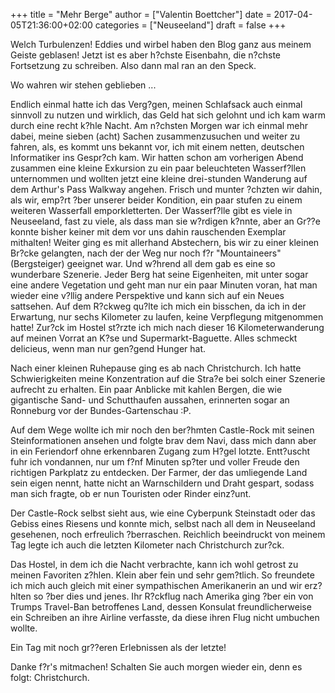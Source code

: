 +++
title = "Mehr Berge"
author = ["Valentin Boettcher"]
date = 2017-04-05T21:36:00+02:00
categories = ["Neuseeland"]
draft = false
+++

Welch Turbulenzen! Eddies und wirbel haben den Blog ganz aus meinem
Geiste geblasen! Jetzt ist es aber h?chste Eisenbahn, die n?chste
Fortsetzung zu schreiben. Also dann mal ran an den Speck.

Wo wahren wir stehen geblieben ...

Endlich einmal hatte ich das Verg?gen, meinen Schlafsack auch einmal
sinnvoll zu nutzen und wirklich, das Geld hat sich gelohnt und ich kam
warm durch eine recht k?hle Nacht. Am n?chsten Morgen war ich einmal
mehr dabei, meine sieben (acht) Sachen zusammenzusuchen und weiter zu
fahren, als, es kommt uns bekannt vor, ich mit einem netten, deutschen
Informatiker ins Gespr?ch kam. Wir hatten schon am vorherigen Abend
zusammen eine kleine Exkursion zu ein paar beleuchteten Wasserf?llen
unternommen und wollten jetzt eine kleine drei-stunden Wanderung auf
dem Arthur's Pass Walkway angehen. Frisch und munter ?chzten wir
dahin, als wir, emp?rt ?ber unserer beider Kondition, ein paar stufen
zu einem weiteren Wasserfall emporkletterten. Der Wasserf?lle gibt es
viele in Neuseeland, fast zu viele, als dass man sie w?rdigen k?nnte,
aber an Gr??e konnte bisher keiner mit dem vor uns dahin rauschenden
Exemplar mithalten! Weiter ging es mit allerhand Abstechern, bis wir
zu einer kleinen Br?cke gelangten, nach der der Weg nur noch f?r
"Mountaineers" (Bergsteiger) geeignet war. Und w?hrend all dem gab es
eine so wunderbare Szenerie. Jeder Berg hat seine Eigenheiten, mit
unter sogar eine andere Vegetation und geht man nur ein paar Minuten
voran, hat man wieder eine v?llig andere Perspektive und kann sich auf
ein Neues sattsehen. Auf dem R?ckweg qu?lte ich mich ein bisschen, da
ich in der Erwartung, nur sechs Kilometer zu laufen, keine Verpflegung
mitgenommen hatte! Zur?ck im Hostel st?rzte ich mich nach dieser 16
Kilometerwanderung auf meinen Vorrat an K?se und
Supermarkt-Baguette. Alles schmeckt delicieus, wenn man nur gen?gend
Hunger hat.

Nach einer kleinen Ruhepause ging es ab nach Christchurch. Ich hatte
Schwierigkeiten meine Konzentration auf die Stra?e bei solch einer
Szenerie aufrecht zu erhalten. Ein paar Anblicke mit kahlen Bergen,
die wie gigantische Sand- und Schutthaufen aussahen, erinnerten sogar
an Ronneburg vor der Bundes-Gartenschau :P.

Auf dem Wege wollte ich mir noch den ber?hmten Castle-Rock mit seinen
Steinformationen ansehen und folgte brav dem Navi, dass mich dann aber
in ein Feriendorf ohne erkennbaren Zugang zum H?gel lotzte. Entt?uscht
fuhr ich vondannen, nur um f?nf Minuten sp?ter und voller Freude den
richtigen Parkplatz zu entdecken. Der Farmer, der das umliegende Land
sein eigen nennt, hatte nicht an Warnschildern und Draht gespart,
sodass man sich fragte, ob er nun Touristen oder Rinder einz?unt.

Der Castle-Rock selbst sieht aus, wie eine Cyberpunk Steinstadt oder
das Gebiss eines Riesens und konnte mich, selbst nach all dem in
Neuseeland gesehenen, noch erfreulich ?berraschen. Reichlich
beeindruckt von meinem Tag legte ich auch die letzten Kilometer nach
Christchurch zur?ck.

Das Hostel, in dem ich die Nacht verbrachte, kann ich wohl getrost zu
meinen Favoriten z?hlen. Klein aber fein und sehr gem?tlich. So
freundete ich mich auch gleich mit einer sympathischen Amerikanerin an
und wir erz?hlten so ?ber dies und jenes. Ihr R?ckflug nach Amerika
ging ?ber ein von Trumps Travel-Ban betroffenes Land, dessen Konsulat
freundlicherweise ein Schreiben an ihre Airline verfasste, da diese
ihren Flug nicht umbuchen wollte.

Ein Tag mit noch gr??eren Erlebnissen als der letzte!

Danke f?r's mitmachen! Schalten Sie auch morgen wieder ein, denn es
folgt: Christchurch.